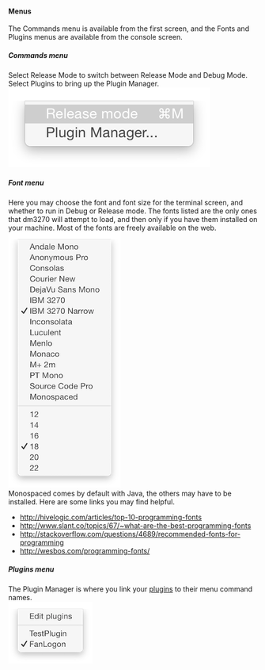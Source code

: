#### Menus
The Commands menu is available from the first screen, and the Fonts and Plugins menus are available from the console screen.
##### Commands menu
Select Release Mode to switch between Release Mode and Debug Mode. Select Plugins to bring up the Plugin Manager.  
![Debug](commandsmenu.png?raw=true "debug")  
##### Font menu
Here you may choose the font and font size for the terminal screen, and whether to run in Debug or Release mode. The fonts listed are the only ones that dm3270 will attempt to load, and then only if you have them installed on your machine. Most of the fonts are freely available on the web.  
![Fonts](fonts.png?raw=true "fonts")  
Monospaced comes by default with Java, the others may have to be installed. Here are some links you may find helpful.
* http://hivelogic.com/articles/top-10-programming-fonts
* http://www.slant.co/topics/67/~what-are-the-best-programming-fonts
* http://stackoverflow.com/questions/4689/recommended-fonts-for-programming
* http://wesbos.com/programming-fonts/

##### Plugins menu  
The Plugin Manager is where you link your [plugins](plugins.md) to their menu command names.  
![Plugins](pluginmenu.png?raw=true "plugins")  
